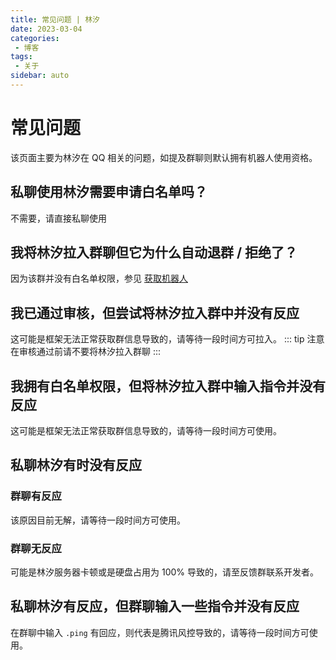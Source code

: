 ```yaml
---
title: 常见问题 | 林汐
date: 2023-03-04
categories:
 - 博客
tags:
 - 关于
sidebar: auto
---
```


# 常见问题
该页面主要为林汐在 QQ 相关的问题，如提及群聊则默认拥有机器人使用资格。

## 私聊使用林汐需要申请白名单吗？

不需要，请直接私聊使用

## 我将林汐拉入群聊但它为什么自动退群 / 拒绝了？

因为该群并没有白名单权限，参见 [获取机器人](/home.html#获取机器人)


## 我已通过审核，但尝试将林汐拉入群中并没有反应

这可能是框架无法正常获取群信息导致的，请等待一段时间方可拉入。
::: tip 注意  
在审核通过前请不要将林汐拉入群聊
:::

## 我拥有白名单权限，但将林汐拉入群中输入指令并没有反应

这可能是框架无法正常获取群信息导致的，请等待一段时间方可使用。

## 私聊林汐有时没有反应


### 群聊有反应
该原因目前无解，请等待一段时间方可使用。

### 群聊无反应
可能是林汐服务器卡顿或是硬盘占用为 100% 导致的，请至反馈群联系开发者。

## 私聊林汐有反应，但群聊输入一些指令并没有反应

在群聊中输入 `.ping` 有回应，则代表是腾讯风控导致的，请等待一段时间方可使用。
